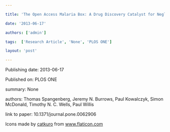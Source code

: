 ---
title: 'The Open Access Malaria Box: A Drug Discovery Catalyst for Neglected Diseases'
date: '2013-06-17'
authors: ['admin']
tags:  ['Research Article', 'None', 'PLOS ONE']
layout: 'post'
---
Publishing date: 2013-06-17

Published on: PLOS ONE

summary: None

authors: Thomas Spangenberg, Jeremy N. Burrows, Paul Kowalczyk, Simon McDonald, Timothy N. C. Wells, Paul Willis

link to paper: 10.1371/journal.pone.0062906

Icons made by <a href="https://www.flaticon.com/free-icon/bookshelves_3576884" title="catkuro">catkuro</a> from <a href="https://www.flaticon.com/" title="Flaticon"> www.flaticon.com</a>